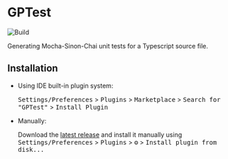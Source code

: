 # GPTest

![Build](https://github.com/t-andrews/GPTest/workflows/Build/badge.svg)

<!-- Plugin description -->
Generating Mocha-Sinon-Chai unit tests for a Typescript source file.
<!-- Plugin description end -->

## Installation

- Using IDE built-in plugin system:
  
  <kbd>Settings/Preferences</kbd> > <kbd>Plugins</kbd> > <kbd>Marketplace</kbd> > <kbd>Search for "GPTest"</kbd> >
  <kbd>Install Plugin</kbd>
  
- Manually:

  Download the [latest release](https://github.com/t-andrews/GPTest/releases/latest) and install it manually using
  <kbd>Settings/Preferences</kbd> > <kbd>Plugins</kbd> > <kbd>⚙️</kbd> > <kbd>Install plugin from disk...</kbd>
